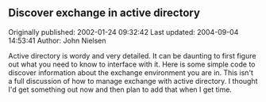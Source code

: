 ## Discover exchange in active directory 
Originally published: 2002-01-24 09:32:42 
Last updated: 2004-09-04 14:53:41 
Author: John Nielsen 
 
Active directory is wordy and very detailed. It can be daunting to first figure out what you need to know to interface with it. Here is some simple code to discover information about the exchange environment you are in. This isn't a full discussion of how to manage exchange with active directory. I thought I'd get something out now and then plan to add that when I get time.